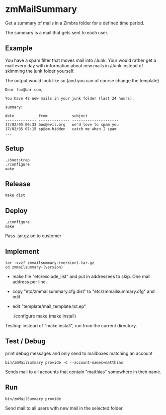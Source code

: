 # zmMailSummary
Get a summary of mails in a Zimbra folder for a defined time period.

The summary is a mail that gets sent to each user.

Example
-------
You have a spam filter that moves mail into /Junk.
Your would rather get a mail every day with information about new mails in /Junk instead of skimming the junk folder yourself.

The output would look like so (and you can of course change the template)

    Dear foo@bar.com,

    You have 42 new mails in your junk folder (last 24 hours).

    summary:

    date           from           subject
    -------------- -------------- ---------------------
    17/02/05 06:33 boo@evil.org   we'd love to spam you
    17/02/05 07:15 sp@am.hidden   catch me when I spam
    ...

Setup
-----
    ./bootstrap
    ./configure
    make

Release
-------
    make dist

Deploy
------
    ./configure
    make

Pass .tar.gz on to customer

Implement
--------

    tar -xvzf zmmailsummary-(version).tar.gz
    cd zmmailsummary-(version)

- make file "etc/exclude_list" and put in addressees to skip. One mail address per line.
- copy "etc/zmmailsummary.cfg.dist" to "etc/zmmailsummary.cfg" and edit
- edit "template/mail_template.txt.ep"

    ./configure
    make
    (make install)

Testing: instead of "make install", run from the current directory.

Test / Debug
------------
print debug messages and only send to mailboxes matching an account

    bin/zmMailSummary provide -d --account-names=matthias

Sends mail to all accounts that contain "matthias" somewhere in their name.

Run
---
    bin/zmMailSummary provide

Send mail to all users with new mail in the selected folder.
